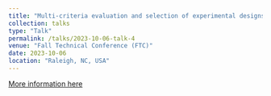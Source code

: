 ```yaml
---
title: "Multi-criteria evaluation and selection of experimental designs from a catalog"
collection: talks
type: "Talk"
permalink: /talks/2023-10-06-talk-4
venue: "Fall Technical Conference (FTC)"
date: 2023-10-06
location: "Raleigh, NC, USA"
---
```


[More information here](https://falltechnicalconference.org/2023-abstracts/#6A1)
